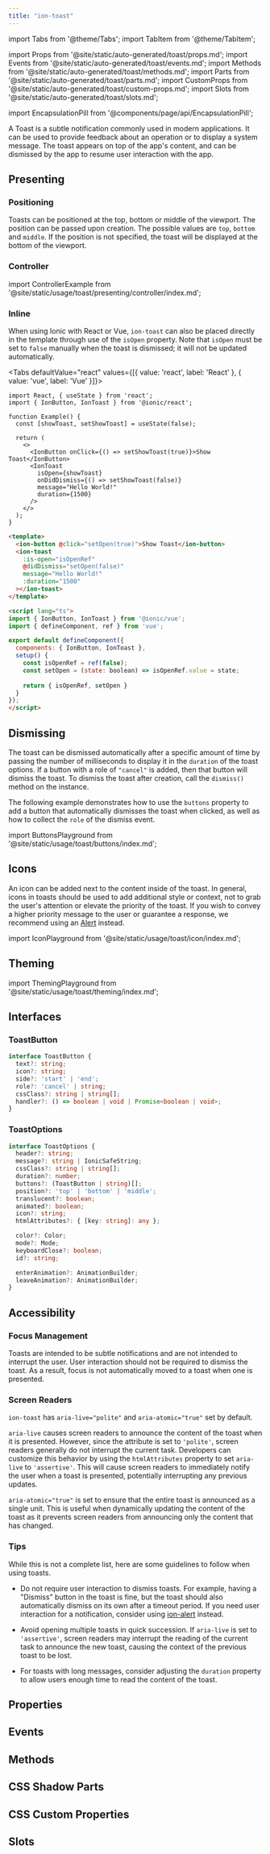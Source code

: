 ```yaml
---
title: "ion-toast"
---
```

import Tabs from '@theme/Tabs';
import TabItem from '@theme/TabItem';

import Props from '@site/static/auto-generated/toast/props.md';
import Events from '@site/static/auto-generated/toast/events.md';
import Methods from '@site/static/auto-generated/toast/methods.md';
import Parts from '@site/static/auto-generated/toast/parts.md';
import CustomProps from '@site/static/auto-generated/toast/custom-props.md';
import Slots from '@site/static/auto-generated/toast/slots.md';

<head>
  <title>ion-toast Component: A Dismissible App Notification Alert</title>
  <meta name="description" content="ion-toast component is an app notification displaying system messages or feedback. Toast alerts appear above content and are dismissed to resume interaction." />
</head>

import EncapsulationPill from '@components/page/api/EncapsulationPill';

<EncapsulationPill type="shadow" />

A Toast is a subtle notification commonly used in modern applications. It can be used to provide feedback about an operation or to display a system message. The toast appears on top of the app's content, and can be dismissed by the app to resume user interaction with the app.

## Presenting

### Positioning

Toasts can be positioned at the top, bottom or middle of the viewport. The position can be passed upon creation. The possible values are `top`, `bottom` and `middle`. If the position is not specified, the toast will be displayed at the bottom of the viewport.

### Controller

import ControllerExample from '@site/static/usage/toast/presenting/controller/index.md';

<ControllerExample />

### Inline

When using Ionic with React or Vue, `ion-toast` can also be placed directly in the template through use of the `isOpen` property. Note that `isOpen` must be set to `false` manually when the toast is dismissed; it will not be updated automatically.

<Tabs defaultValue="react" values={[{ value: 'react', label: 'React' }, { value: 'vue', label: 'Vue' }]}>
<TabItem value="react">

```tsx
import React, { useState } from 'react';
import { IonButton, IonToast } from '@ionic/react';

function Example() {
  const [showToast, setShowToast] = useState(false);

  return (
    <>
      <IonButton onClick={() => setShowToast(true)}>Show Toast</IonButton>
      <IonToast
        isOpen={showToast}
        onDidDismiss={() => setShowToast(false)}
        message="Hello World!"
        duration={1500}
      />
    </>
  );
}
```

</TabItem>
<TabItem value="vue">

```html
<template>
  <ion-button @click="setOpen(true)">Show Toast</ion-button>
  <ion-toast
    :is-open="isOpenRef"
    @didDismiss="setOpen(false)"
    message="Hello World!"
    :duration="1500"
  ></ion-toast>
</template>

<script lang="ts">
import { IonButton, IonToast } from '@ionic/vue';
import { defineComponent, ref } from 'vue';

export default defineComponent({
  components: { IonButton, IonToast },
  setup() {
    const isOpenRef = ref(false);
    const setOpen = (state: boolean) => isOpenRef.value = state;
    
    return { isOpenRef, setOpen }
  }
});
</script>
```

</TabItem>
</Tabs>

## Dismissing

The toast can be dismissed automatically after a specific amount of time by passing the number of milliseconds to display it in the `duration` of the toast options. If a button with a role of `"cancel"` is added, then that button will dismiss the toast. To dismiss the toast after creation, call the `dismiss()` method on the instance.

The following example demonstrates how to use the `buttons` property to add a button that automatically dismisses the toast when clicked, as well as how to collect the `role` of the dismiss event.

import ButtonsPlayground from '@site/static/usage/toast/buttons/index.md';

<ButtonsPlayground />

## Icons

An icon can be added next to the content inside of the toast. In general, icons in toasts should be used to add additional style or context, not to grab the user's attention or elevate the priority of the toast. If you wish to convey a higher priority message to the user or guarantee a response, we recommend using an [Alert](alert.md) instead.

import IconPlayground from '@site/static/usage/toast/icon/index.md';

<IconPlayground />

## Theming

import ThemingPlayground from '@site/static/usage/toast/theming/index.md';

<ThemingPlayground />

## Interfaces

### ToastButton

```typescript
interface ToastButton {
  text?: string;
  icon?: string;
  side?: 'start' | 'end';
  role?: 'cancel' | string;
  cssClass?: string | string[];
  handler?: () => boolean | void | Promise<boolean | void>;
}
```

### ToastOptions

```typescript
interface ToastOptions {
  header?: string;
  message?: string | IonicSafeString;
  cssClass?: string | string[];
  duration?: number;
  buttons?: (ToastButton | string)[];
  position?: 'top' | 'bottom' | 'middle';
  translucent?: boolean;
  animated?: boolean;
  icon?: string;
  htmlAttributes?: { [key: string]: any };

  color?: Color;
  mode?: Mode;
  keyboardClose?: boolean;
  id?: string;

  enterAnimation?: AnimationBuilder;
  leaveAnimation?: AnimationBuilder;
}
```

## Accessibility

### Focus Management

Toasts are intended to be subtle notifications and are not intended to interrupt the user. User interaction should not be required to dismiss the toast. As a result, focus is not automatically moved to a toast when one is presented.

### Screen Readers

`ion-toast` has `aria-live="polite"` and `aria-atomic="true"` set by default.

`aria-live` causes screen readers to announce the content of the toast when it is presented. However, since the attribute is set to `'polite'`, screen readers generally do not interrupt the current task. Developers can customize this behavior by using the `htmlAttributes` property to set `aria-live` to `'assertive'`. This will cause screen readers to immediately notify the user when a toast is presented, potentially interrupting any previous updates.

`aria-atomic="true"` is set to ensure that the entire toast is announced as a single unit. This is useful when dynamically updating the content of the toast as it prevents screen readers from announcing only the content that has changed. 

### Tips

While this is not a complete list, here are some guidelines to follow when using toasts.

* Do not require user interaction to dismiss toasts. For example, having a "Dismiss" button in the toast is fine, but the toast should also automatically dismiss on its own after a timeout period. If you need user interaction for a notification, consider using [ion-alert](./alert) instead.

* Avoid opening multiple toasts in quick succession. If `aria-live` is set to `'assertive'`, screen readers may interrupt the reading of the current task to announce the new toast, causing the context of the previous toast to be lost.

* For toasts with long messages, consider adjusting the `duration` property to allow users enough time to read the content of the toast.

## Properties
<Props />

## Events
<Events />

## Methods
<Methods />

## CSS Shadow Parts
<Parts />

## CSS Custom Properties
<CustomProps />

## Slots
<Slots />